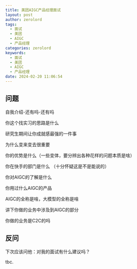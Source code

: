 ```yaml
---
title: 美团AIGC产品经理面试
layout: post
author: zerolord
tags:
  - 面试
  - 美团
  - AIGC
  - 产品经理
categories: zerolord
keywords:
  - 面试
  - 美团
  - AIGC
  - 产品经理
date: 2024-02-20 11:06:54
---
```

## 问题
自我介绍-还有吗-还有吗

你这个找实习的思路是什么

研究生期间让你成就感最强的一件事

为什么变来变去很重要

你的优势是什么（一些变体，要分辨出各种花样的问题本质是啥）

你在快手的部门是什么
（十分怀疑这是不是能说的）

你对AIGC的了解是什么

你用过什么AIGC的产品

AIGC的全称是啥，大模型的全称是啥

讲下你做的业务中涉及到AIGC的部分

你做的业务是C2C的吗

## 反问
下次应该问他：对我的面试有什么建议吗？

tbc.

